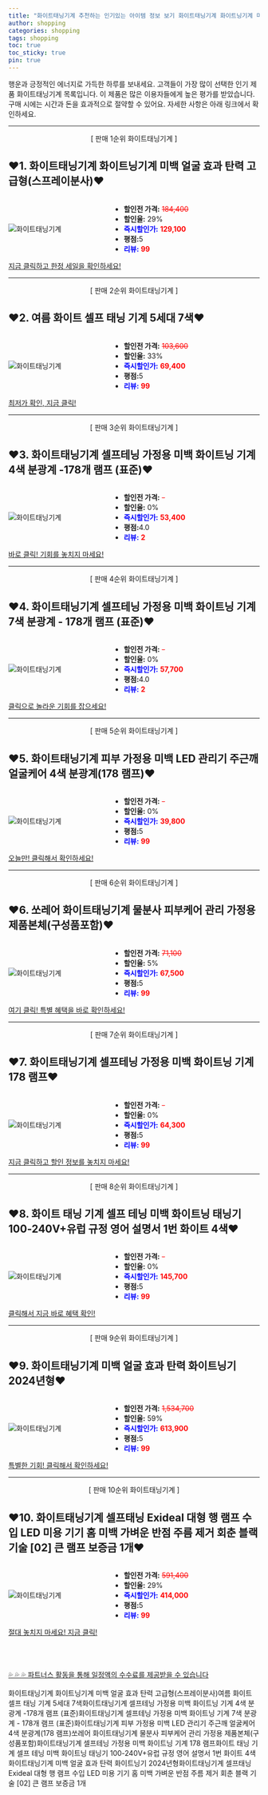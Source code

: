 ```yaml
---
title: "화이트태닝기계 추천하는 인기있는 아이템 정보 보기 화이트태닝기계 화이트닝기계 미백 얼굴 효과"
author: shopping
categories: shopping
tags: shopping
toc: true
toc_sticky: true
pin: true
---
```

행운과 긍정적인 에너지로 가득한 하루를 보내세요. 고객들이 가장 많이 선택한 인기 제품 화이트태닝기계 목록입니다. 이 제품은 많은 이용자들에게 높은 평가를 받았습니다. 구매 시에는 시간과 돈을 효과적으로 절약할 수 있어요. 자세한 사항은 아래 링크에서 확인하세요.

---
<p class="toplist" style="margin: 0 auto; display: block; width: fit-content;">[ 판매 1순위 화이트태닝기계 ]</p>

<h2><strong>❤️1. 화이트태닝기계 화이트닝기계 미백 얼굴 효과 탄력 고급형(스프레이분사)❤️</strong></h2>

<div style="display: flex; align-items: center;">
    <div style="flex: 0.4;">
        <img src="https://thumbnail9.coupangcdn.com/thumbnails/remote/230x230ex/image/vendor_inventory/2222/0bab65015829cf4c134652785de7b4df004724ed8196a54af7b859897f6f.png" alt="화이트태닝기계" style="max-width: 100%;">
    </div>
    <div style="flex: 0.6; margin-left: 10px;">
        <ul>
            <li><strong>할인전 가격:</strong> <del style="color: red;">184,400</del></li>
            <li><strong>할인율:</strong> 29%</li>
            <li><span style='color:blue'><strong>즉시할인가:</strong></span> <span style='color:red'><strong>129,100</strong></span></li>
            <li><strong>평점:</strong>5</li>
            <li><span style='color:blue'><strong>리뷰:</strong></span> <span style='color:red'><strong>99</strong></span></li>
        </ul>
    </div>
</div>
<div class="center">
    <a href="https://William4Davisa.github.io?lptag=AF9450613&subid=githubio&pageKey=7913450208&traceid=V0-153&itemId=21720343953&vendorItemId=88769601471" class="myButton">
        지금 클릭하고 한정 세일을 확인하세요!
    </a>
</div>


---
<p class="toplist" style="margin: 0 auto; display: block; width: fit-content;">[ 판매 2순위 화이트태닝기계 ]</p>

<h2><strong>❤️2. 여름 화이트 셀프 태닝 기계 5세대 7색❤️</strong></h2>

<div style="display: flex; align-items: center;">
    <div style="flex: 0.4;">
        <img src="https://thumbnail8.coupangcdn.com/thumbnails/remote/230x230ex/image/vendor_inventory/f9f0/b6d1abcabe469eed83011c740cb748fcea1d9d76ef2ef8be9786e011e2f0.jpg" alt="화이트태닝기계" style="max-width: 100%;">
    </div>
    <div style="flex: 0.6; margin-left: 10px;">
        <ul>
            <li><strong>할인전 가격:</strong> <del style="color: red;">103,600</del></li>
            <li><strong>할인율:</strong> 33%</li>
            <li><span style='color:blue'><strong>즉시할인가:</strong></span> <span style='color:red'><strong>69,400</strong></span></li>
            <li><strong>평점:</strong>5</li>
            <li><span style='color:blue'><strong>리뷰:</strong></span> <span style='color:red'><strong>99</strong></span></li>
        </ul>
    </div>
</div>
<div class="center">
    <a href="https://William4Davisa.github.io?lptag=AF9450613&subid=githubio&pageKey=8156956477&traceid=V0-153&itemId=23240738620&vendorItemId=90273168295" class="myButton">
        최저가 확인, 지금 클릭!
    </a>
</div>


---
<p class="toplist" style="margin: 0 auto; display: block; width: fit-content;">[ 판매 3순위 화이트태닝기계 ]</p>

<h2><strong>❤️3. 화이트태닝기계 셀프테닝 가정용 미백 화이트닝 기계 4색 분광계 -178개 램프 (표준)❤️</strong></h2>

<div style="display: flex; align-items: center;">
    <div style="flex: 0.4;">
        <img src="https://thumbnail10.coupangcdn.com/thumbnails/remote/230x230ex/image/vendor_inventory/6872/b0ca316c6aeb1319206fd9deeb65569f9d245e227496bf484c1371fc46a2.jpg" alt="화이트태닝기계" style="max-width: 100%;">
    </div>
    <div style="flex: 0.6; margin-left: 10px;">
        <ul>
            <li><strong>할인전 가격:</strong> <del style="color: red;">-</del></li>
            <li><strong>할인율:</strong> 0%</li>
            <li><span style='color:blue'><strong>즉시할인가:</strong></span> <span style='color:red'><strong>53,400</strong></span></li>
            <li><strong>평점:</strong>4.0</li>
            <li><span style='color:blue'><strong>리뷰:</strong></span> <span style='color:red'><strong>2</strong></span></li>
        </ul>
    </div>
</div>
<div class="center">
    <a href="https://William4Davisa.github.io?lptag=AF9450613&subid=githubio&pageKey=8059933555&traceid=V0-153&itemId=22636852372&vendorItemId=89677861528" class="myButton">
        바로 클릭! 기회를 놓치지 마세요!
    </a>
</div>


---
<p class="toplist" style="margin: 0 auto; display: block; width: fit-content;">[ 판매 4순위 화이트태닝기계 ]</p>

<h2><strong>❤️4. 화이트태닝기계 셀프테닝 가정용 미백 화이트닝 기계 7색 분광계 - 178개 램프 (표준)❤️</strong></h2>

<div style="display: flex; align-items: center;">
    <div style="flex: 0.4;">
        <img src="https://thumbnail10.coupangcdn.com/thumbnails/remote/230x230ex/image/vendor_inventory/6872/b0ca316c6aeb1319206fd9deeb65569f9d245e227496bf484c1371fc46a2.jpg" alt="화이트태닝기계" style="max-width: 100%;">
    </div>
    <div style="flex: 0.6; margin-left: 10px;">
        <ul>
            <li><strong>할인전 가격:</strong> <del style="color: red;">-</del></li>
            <li><strong>할인율:</strong> 0%</li>
            <li><span style='color:blue'><strong>즉시할인가:</strong></span> <span style='color:red'><strong>57,700</strong></span></li>
            <li><strong>평점:</strong>4.0</li>
            <li><span style='color:blue'><strong>리뷰:</strong></span> <span style='color:red'><strong>2</strong></span></li>
        </ul>
    </div>
</div>
<div class="center">
    <a href="https://William4Davisa.github.io?lptag=AF9450613&subid=githubio&pageKey=8059933555&traceid=V0-153&itemId=22636852368&vendorItemId=89677861505" class="myButton">
        클릭으로 놀라운 기회를 잡으세요!
    </a>
</div>


---
<p class="toplist" style="margin: 0 auto; display: block; width: fit-content;">[ 판매 5순위 화이트태닝기계 ]</p>

<h2><strong>❤️5. 화이트태닝기계 피부 가정용 미백 LED 관리기 주근깨 얼굴케어 4색 분광계(178 램프)❤️</strong></h2>

<div style="display: flex; align-items: center;">
    <div style="flex: 0.4;">
        <img src="https://thumbnail7.coupangcdn.com/thumbnails/remote/230x230ex/image/vendor_inventory/7d68/693f846dc6824ddbcc315352c42a38ffd8f4a68b4e89f82ebc9a39a4dcdc.jpg" alt="화이트태닝기계" style="max-width: 100%;">
    </div>
    <div style="flex: 0.6; margin-left: 10px;">
        <ul>
            <li><strong>할인전 가격:</strong> <del style="color: red;">-</del></li>
            <li><strong>할인율:</strong> 0%</li>
            <li><span style='color:blue'><strong>즉시할인가:</strong></span> <span style='color:red'><strong>39,800</strong></span></li>
            <li><strong>평점:</strong>5</li>
            <li><span style='color:blue'><strong>리뷰:</strong></span> <span style='color:red'><strong>99</strong></span></li>
        </ul>
    </div>
</div>
<div class="center">
    <a href="https://William4Davisa.github.io?lptag=AF9450613&subid=githubio&pageKey=8139511511&traceid=V0-153&itemId=23128248431&vendorItemId=90161263555" class="myButton">
        오늘만! 클릭해서 확인하세요!
    </a>
</div>


---
<p class="toplist" style="margin: 0 auto; display: block; width: fit-content;">[ 판매 6순위 화이트태닝기계 ]</p>

<h2><strong>❤️6. 쏘레어 화이트태닝기계 물분사 피부케어 관리 가정용 제품본체(구성품포함)❤️</strong></h2>

<div style="display: flex; align-items: center;">
    <div style="flex: 0.4;">
        <img src="https://thumbnail6.coupangcdn.com/thumbnails/remote/230x230ex/image/vendor_inventory/8892/0c56f77b686bcbdab434c14cb78e4b3baabc154823cfca52c26ecf3e3c4d.jpg" alt="화이트태닝기계" style="max-width: 100%;">
    </div>
    <div style="flex: 0.6; margin-left: 10px;">
        <ul>
            <li><strong>할인전 가격:</strong> <del style="color: red;">71,100</del></li>
            <li><strong>할인율:</strong> 5%</li>
            <li><span style='color:blue'><strong>즉시할인가:</strong></span> <span style='color:red'><strong>67,500</strong></span></li>
            <li><strong>평점:</strong>5</li>
            <li><span style='color:blue'><strong>리뷰:</strong></span> <span style='color:red'><strong>99</strong></span></li>
        </ul>
    </div>
</div>
<div class="center">
    <a href="https://William4Davisa.github.io?lptag=AF9450613&subid=githubio&pageKey=8198537932&traceid=V0-153&itemId=23491403422&vendorItemId=90517860271" class="myButton">
        여기 클릭! 특별 혜택을 바로 확인하세요!
    </a>
</div>


---
<p class="toplist" style="margin: 0 auto; display: block; width: fit-content;">[ 판매 7순위 화이트태닝기계 ]</p>

<h2><strong>❤️7. 화이트태닝기계 셀프테닝 가정용 미백 화이트닝 기계 178 램프❤️</strong></h2>

<div style="display: flex; align-items: center;">
    <div style="flex: 0.4;">
        <img src="https://thumbnail7.coupangcdn.com/thumbnails/remote/230x230ex/image/vendor_inventory/5c23/11386c4eff1b970bcb0240a19c518004d6524909ef7bda4882095690b352.jpg" alt="화이트태닝기계" style="max-width: 100%;">
    </div>
    <div style="flex: 0.6; margin-left: 10px;">
        <ul>
            <li><strong>할인전 가격:</strong> <del style="color: red;">-</del></li>
            <li><strong>할인율:</strong> 0%</li>
            <li><span style='color:blue'><strong>즉시할인가:</strong></span> <span style='color:red'><strong>64,300</strong></span></li>
            <li><strong>평점:</strong>5</li>
            <li><span style='color:blue'><strong>리뷰:</strong></span> <span style='color:red'><strong>99</strong></span></li>
        </ul>
    </div>
</div>
<div class="center">
    <a href="https://William4Davisa.github.io?lptag=AF9450613&subid=githubio&pageKey=7853896294&traceid=V0-153&itemId=21414380314&vendorItemId=88470677319" class="myButton">
        지금 클릭하고 할인 정보를 놓치지 마세요!
    </a>
</div>


---
<p class="toplist" style="margin: 0 auto; display: block; width: fit-content;">[ 판매 8순위 화이트태닝기계 ]</p>

<h2><strong>❤️8. 화이트 태닝 기계 셀프 테닝 미백 화이트닝 태닝기 100-240V+유럽 규정 영어 설명서 1번 화이트 4색❤️</strong></h2>

<div style="display: flex; align-items: center;">
    <div style="flex: 0.4;">
        <img src="https://thumbnail10.coupangcdn.com/thumbnails/remote/230x230ex/image/vendor_inventory/8549/2d27954d65410ae4b63770b8a76ca4e4bfa0dab3769b28238d8646ef9e36.jpg" alt="화이트태닝기계" style="max-width: 100%;">
    </div>
    <div style="flex: 0.6; margin-left: 10px;">
        <ul>
            <li><strong>할인전 가격:</strong> <del style="color: red;">-</del></li>
            <li><strong>할인율:</strong> 0%</li>
            <li><span style='color:blue'><strong>즉시할인가:</strong></span> <span style='color:red'><strong>145,700</strong></span></li>
            <li><strong>평점:</strong>5</li>
            <li><span style='color:blue'><strong>리뷰:</strong></span> <span style='color:red'><strong>99</strong></span></li>
        </ul>
    </div>
</div>
<div class="center">
    <a href="https://William4Davisa.github.io?lptag=AF9450613&subid=githubio&pageKey=8197934540&traceid=V0-153&itemId=23488520311&vendorItemId=90515006730" class="myButton">
        클릭해서 지금 바로 혜택 확인!
    </a>
</div>


---
<p class="toplist" style="margin: 0 auto; display: block; width: fit-content;">[ 판매 9순위 화이트태닝기계 ]</p>

<h2><strong>❤️9. 화이트태닝기계 미백 얼굴 효과 탄력 화이트닝기 2024년형❤️</strong></h2>

<div style="display: flex; align-items: center;">
    <div style="flex: 0.4;">
        <img src="https://thumbnail9.coupangcdn.com/thumbnails/remote/230x230ex/image/vendor_inventory/2b0e/ec51015560d6a93602191c1325e4ac93b6dcfb3afddab65a7a46c5eabdaf.png" alt="화이트태닝기계" style="max-width: 100%;">
    </div>
    <div style="flex: 0.6; margin-left: 10px;">
        <ul>
            <li><strong>할인전 가격:</strong> <del style="color: red;">1,534,700</del></li>
            <li><strong>할인율:</strong> 59%</li>
            <li><span style='color:blue'><strong>즉시할인가:</strong></span> <span style='color:red'><strong>613,900</strong></span></li>
            <li><strong>평점:</strong>5</li>
            <li><span style='color:blue'><strong>리뷰:</strong></span> <span style='color:red'><strong>99</strong></span></li>
        </ul>
    </div>
</div>
<div class="center">
    <a href="https://William4Davisa.github.io?lptag=AF9450613&subid=githubio&pageKey=8165752513&traceid=V0-153&itemId=23300529685&vendorItemId=90332606462" class="myButton">
        특별한 기회! 클릭해서 확인하세요!
    </a>
</div>


---
<p class="toplist" style="margin: 0 auto; display: block; width: fit-content;">[ 판매 10순위 화이트태닝기계 ]</p>

<h2><strong>❤️10. 화이트태닝기계 셀프태닝 Exideal 대형 행 램프 수입 LED 미용 기기 홈 미백 가벼운 반점 주름 제거 회춘 블랙 기술 [02] 큰 램프 보증금 1개❤️</strong></h2>

<div style="display: flex; align-items: center;">
    <div style="flex: 0.4;">
        <img src="https://thumbnail6.coupangcdn.com/thumbnails/remote/230x230ex/image/vendor_inventory/5383/e78bf1d28f907427d5135e158d10fcfa1b32d7f30e4492bdda34bb7bddb6.jpg" alt="화이트태닝기계" style="max-width: 100%;">
    </div>
    <div style="flex: 0.6; margin-left: 10px;">
        <ul>
            <li><strong>할인전 가격:</strong> <del style="color: red;">591,400</del></li>
            <li><strong>할인율:</strong> 29%</li>
            <li><span style='color:blue'><strong>즉시할인가:</strong></span> <span style='color:red'><strong>414,000</strong></span></li>
            <li><strong>평점:</strong>5</li>
            <li><span style='color:blue'><strong>리뷰:</strong></span> <span style='color:red'><strong>99</strong></span></li>
        </ul>
    </div>
</div>
<div class="center">
    <a href="https://William4Davisa.github.io?lptag=AF9450613&subid=githubio&pageKey=8105899544&traceid=V0-153&itemId=22945819166&vendorItemId=89980134804" class="myButton">
        절대 놓치지 마세요! 지금 클릭!
    </a>
</div>

<br><br><br>[💦 💦 💦 파트너스 활동을 통해 일정액의 수수료를 제공받을 수 있습니다](https://link.coupang.com/a/bcpT2c)<br><br>화이트태닝기계 화이트닝기계 미백 얼굴 효과 탄력 고급형(스프레이분사)여름 화이트 셀프 태닝 기계 5세대 7색화이트태닝기계 셀프테닝 가정용 미백 화이트닝 기계 4색 분광계 -178개 램프 (표준)화이트태닝기계 셀프테닝 가정용 미백 화이트닝 기계 7색 분광계 - 178개 램프 (표준)화이트태닝기계 피부 가정용 미백 LED 관리기 주근깨 얼굴케어 4색 분광계(178 램프)쏘레어 화이트태닝기계 물분사 피부케어 관리 가정용 제품본체(구성품포함)화이트태닝기계 셀프테닝 가정용 미백 화이트닝 기계 178 램프화이트 태닝 기계 셀프 테닝 미백 화이트닝 태닝기 100-240V+유럽 규정 영어 설명서 1번 화이트 4색화이트태닝기계 미백 얼굴 효과 탄력 화이트닝기 2024년형화이트태닝기계 셀프태닝 Exideal 대형 행 램프 수입 LED 미용 기기 홈 미백 가벼운 반점 주름 제거 회춘 블랙 기술 [02] 큰 램프 보증금 1개